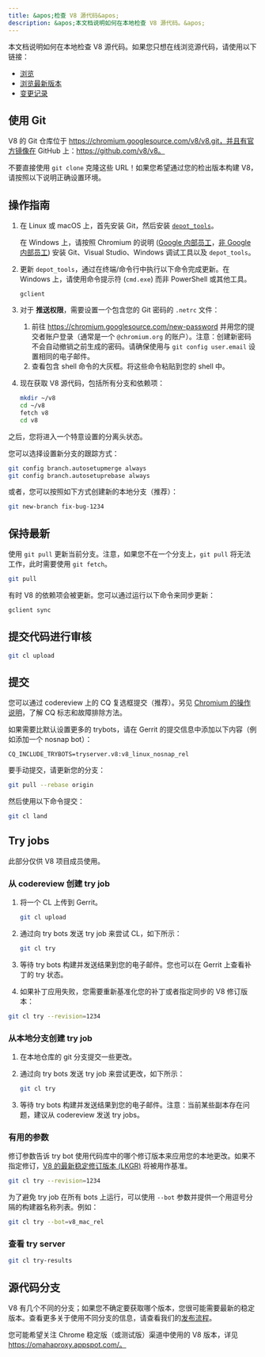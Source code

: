 ```yaml
---
title: &apos;检查 V8 源代码&apos;
description: &apos;本文档说明如何在本地检查 V8 源代码。&apos;
---
```

本文档说明如何在本地检查 V8 源代码。如果您只想在线浏览源代码，请使用以下链接：

- [浏览](https://chromium.googlesource.com/v8/v8/)
- [浏览最新版本](https://chromium.googlesource.com/v8/v8/+/master)
- [变更记录](https://chromium.googlesource.com/v8/v8/+log/master)

## 使用 Git

V8 的 Git 仓库位于 https://chromium.googlesource.com/v8/v8.git，并且有官方镜像在 GitHub 上：https://github.com/v8/v8。

不要直接使用 `git clone` 克隆这些 URL！如果您希望通过您的检出版本构建 V8，请按照以下说明正确设置环境。

## 操作指南

1. 在 Linux 或 macOS 上，首先安装 Git，然后安装 [`depot_tools`](https://commondatastorage.googleapis.com/chrome-infra-docs/flat/depot_tools/docs/html/depot_tools_tutorial.html#_setting_up)。

    在 Windows 上，请按照 Chromium 的说明 ([Google 内部员工](https://goto.google.com/building-chrome-win)，[非 Google 内部员工](https://chromium.googlesource.com/chromium/src/+/master/docs/windows_build_instructions.md#Setting-up-Windows)) 安装 Git、Visual Studio、Windows 调试工具以及 `depot_tools`。

1. 更新 `depot_tools`，通过在终端/命令行中执行以下命令完成更新。在 Windows 上，请使用命令提示符 (`cmd.exe`) 而非 PowerShell 或其他工具。

    ```
    gclient
    ```

1. 对于 **推送权限**，需要设置一个包含您的 Git 密码的 `.netrc` 文件：

    1. 前往 https://chromium.googlesource.com/new-password 并用您的提交者账户登录（通常是一个 `@chromium.org` 的账户）。注意：创建新密码不会自动撤销之前生成的密码。请确保使用与 `git config user.email` 设置相同的电子邮件。
    1. 查看包含 shell 命令的大灰框。将这些命令粘贴到您的 shell 中。

1. 现在获取 V8 源代码，包括所有分支和依赖项：

    ```bash
    mkdir ~/v8
    cd ~/v8
    fetch v8
    cd v8
    ```

之后，您将进入一个特意设置的分离头状态。

您可以选择设置新分支的跟踪方式：

```bash
git config branch.autosetupmerge always
git config branch.autosetuprebase always
```

或者，您可以按照如下方式创建新的本地分支（推荐）：

```bash
git new-branch fix-bug-1234
```

## 保持最新

使用 `git pull` 更新当前分支。注意，如果您不在一个分支上，`git pull` 将无法工作，此时需要使用 `git fetch`。

```bash
git pull
```

有时 V8 的依赖项会被更新。您可以通过运行以下命令来同步更新：

```bash
gclient sync
```

## 提交代码进行审核

```bash
git cl upload
```

## 提交

您可以通过 codereview 上的 CQ 复选框提交（推荐）。另见 [Chromium 的操作说明](https://chromium.googlesource.com/chromium/src/+/master/docs/infra/cq.md)，了解 CQ 标志和故障排除方法。

如果需要比默认设置更多的 trybots，请在 Gerrit 的提交信息中添加以下内容（例如添加一个 nosnap bot）：

```
CQ_INCLUDE_TRYBOTS=tryserver.v8:v8_linux_nosnap_rel
```

要手动提交，请更新您的分支：

```bash
git pull --rebase origin
```

然后使用以下命令提交：

```bash
git cl land
```

## Try jobs

此部分仅供 V8 项目成员使用。

### 从 codereview 创建 try job

1. 将一个 CL 上传到 Gerrit。

    ```bash
    git cl upload
    ```

1. 通过向 try bots 发送 try job 来尝试 CL，如下所示：

    ```bash
    git cl try
    ```

1. 等待 try bots 构建并发送结果到您的电子邮件。您也可以在 Gerrit 上查看补丁的 try 状态。

1. 如果补丁应用失败，您需要重新基准化您的补丁或者指定同步的 V8 修订版本：

```bash
git cl try --revision=1234
```

### 从本地分支创建 try job

1. 在本地仓库的 git 分支提交一些更改。

1. 通过向 try bots 发送 try job 来尝试更改，如下所示：

    ```bash
    git cl try
    ```

1. 等待 try bots 构建并发送结果到您的电子邮件。注意：当前某些副本存在问题，建议从 codereview 发送 try jobs。

### 有用的参数

修订参数告诉 try bot 使用代码库中的哪个修订版本来应用您的本地更改。如果不指定修订，[V8 的最新稳定修订版本 (LKGR)](https://v8-status.appspot.com/lkgr) 将被用作基准。

```bash
git cl try --revision=1234
```

为了避免 try job 在所有 bots 上运行，可以使用 `--bot` 参数并提供一个用逗号分隔的构建器名称列表。例如：

```bash
git cl try --bot=v8_mac_rel
```

### 查看 try server

```bash
git cl try-results
```

## 源代码分支

V8 有几个不同的分支；如果您不确定要获取哪个版本，您很可能需要最新的稳定版本。查看更多关于使用不同分支的信息，请查看我们的[发布流程](/docs/release-process)。

您可能希望关注 Chrome 稳定版（或测试版）渠道中使用的 V8 版本，详见 https://omahaproxy.appspot.com/。
